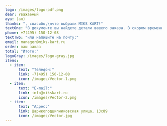 ```yaml
---
logo: /images/logo-pdf.png
dear: Уважаемый
aya: (ая)
thanks: ", спасибо,\nчто выбрали MIKS KART!"
textOne: "В документе вы найдете детали вашего заказа. В скором времени наш\nменеджер свяжется с вами для его подтверждения.\n\nЕсли этого не произошло, пожалуйста свяжитесь с нами по телефону:"
phone: +7(495) 150-12-08
textTwo: "или напишите на почту:"
email: manager@miks-kart.ru
order: ваш заказ
total: "Итого:"
logoGray: /images/logo-gray.jpg
items:
  - item:
      text: "Телефон:"
      link: +7(495) 150-12-08
      icon: /images/Vector-1.png
  - item:
      text: "E-mail:"
      link: info@mikskart.ru
      icon: /images/Vector-2.png
  - item:
      text: "Адрес:"
      link: Шарикоподшипниковская улица, 13с89
      icon: /images/Vector.jpg
---
```


